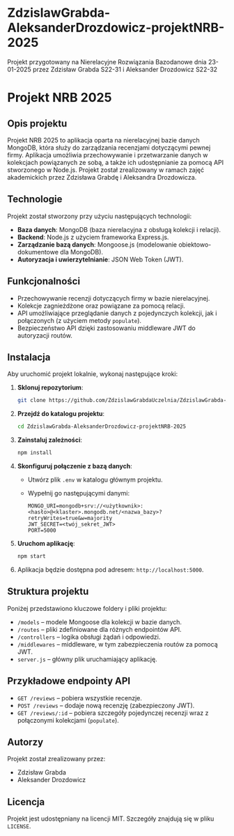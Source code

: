 # ZdzislawGrabda-AleksanderDrozdowicz-projektNRB-2025
Projekt przygotowany na Nierelacyjne Rozwiązania Bazodanowe dnia 23-01-2025 przez Zdzisław Grabda S22-31 i Aleksander Drozdowicz S22-32

# Projekt NRB 2025

## Opis projektu

Projekt NRB 2025 to aplikacja oparta na nierelacyjnej bazie danych MongoDB, która służy do zarządzania recenzjami dotyczącymi pewnej firmy. Aplikacja umożliwia przechowywanie i przetwarzanie danych w kolekcjach powiązanych ze sobą, a także ich udostępnianie za pomocą API stworzonego w Node.js. Projekt został zrealizowany w ramach zajęć akademickich przez Zdzisława Grabdę i Aleksandra Drozdowicza.

## Technologie

Projekt został stworzony przy użyciu następujących technologii:

- **Baza danych**: MongoDB (baza nierelacyjna z obsługą kolekcji i relacji).  
- **Backend**: Node.js z użyciem frameworka Express.js.  
- **Zarządzanie bazą danych**: Mongoose.js (modelowanie obiektowo-dokumentowe dla MongoDB).  
- **Autoryzacja i uwierzytelnianie**: JSON Web Token (JWT).  

## Funkcjonalności

- Przechowywanie recenzji dotyczących firmy w bazie nierelacyjnej.  
- Kolekcje zagnieżdżone oraz powiązane za pomocą relacji.  
- API umożliwiające przeglądanie danych z pojedynczych kolekcji, jak i połączonych (z użyciem metody `populate`).  
- Bezpieczeństwo API dzięki zastosowaniu middleware JWT do autoryzacji routów.  

## Instalacja

Aby uruchomić projekt lokalnie, wykonaj następujące kroki:

1. **Sklonuj repozytorium**:

   ```bash
   git clone https://github.com/ZdzislawGrabdaUczelnia/ZdzislawGrabda-AleksanderDrozdowicz-projektNRB-2025.git
   ```

2. **Przejdź do katalogu projektu**:

   ```bash
   cd ZdzislawGrabda-AleksanderDrozdowicz-projektNRB-2025
   ```

3. **Zainstaluj zależności**:

   ```bash
   npm install
   ```

4. **Skonfiguruj połączenie z bazą danych**:  
   - Utwórz plik `.env` w katalogu głównym projektu.  
   - Wypełnij go następującymi danymi:

     ```env
     MONGO_URI=mongodb+srv://<użytkownik>:<hasło>@<klaster>.mongodb.net/<nazwa_bazy>?retryWrites=true&w=majority
     JWT_SECRET=<twój_sekret_JWT>
     PORT=5000
     ```

5. **Uruchom aplikację**:

   ```bash
   npm start
   ```

6. Aplikacja będzie dostępna pod adresem: `http://localhost:5000`.

## Struktura projektu

Poniżej przedstawiono kluczowe foldery i pliki projektu:

- `/models` – modele Mongoose dla kolekcji w bazie danych.  
- `/routes` – pliki zdefiniowane dla różnych endpointów API.  
- `/controllers` – logika obsługi żądań i odpowiedzi.  
- `/middlewares` – middleware, w tym zabezpieczenia routów za pomocą JWT.  
- `server.js` – główny plik uruchamiający aplikację.  

## Przykładowe endpointy API

- `GET /reviews` – pobiera wszystkie recenzje.  
- `POST /reviews` – dodaje nową recenzję (zabezpieczony JWT).  
- `GET /reviews/:id` – pobiera szczegóły pojedynczej recenzji wraz z połączonymi kolekcjami (`populate`).  

## Autorzy

Projekt został zrealizowany przez:  
- Zdzisław Grabda  
- Aleksander Drozdowicz  

## Licencja

Projekt jest udostępniany na licencji MIT. Szczegóły znajdują się w pliku `LICENSE`.
